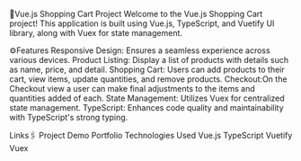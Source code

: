 🛒Vue.js Shopping Cart Project
Welcome to the Vue.js Shopping Cart project! This application is built using Vue.js, TypeScript, and Vuetify UI library, along with Vuex for state management.

⚙️Features
Responsive Design: Ensures a seamless experience across various devices.
Product Listing: Display a list of products with details such as name, price, and detail.
Shopping Cart: Users can add products to their cart, view items, update quantities, and remove products.
Checkout:On the Checkout view a user can make final adjustments to the items and quantities added of each.
State Management: Utilizes Vuex for centralized state management.
TypeScript: Enhances code quality and maintainability with TypeScript's strong typing.

Links🖇️
Project Demo <!-- Add a link to your deployed project -->
Portfolio <!-- Add a link to your portfolio -->
Technologies Used
Vue.js
TypeScript
Vuetify
Vuex